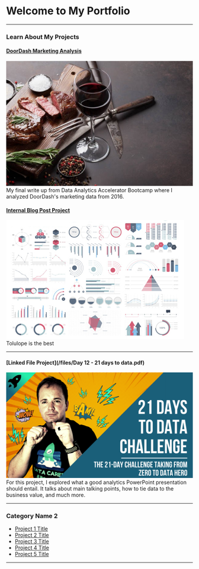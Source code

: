 # Welcome to My Portfolio

---

### Learn About My Projects

#### [DoorDash Marketing Analysis](https://www.linkedin.com/pulse/doordash-case-study-2016-marketing-analysis-heather-seymour/?trackingId=LvMVaqoDT46ycV0AfBYIOA%3D%3D)
[<img src="images/doordash.png?raw=true"/>](https://www.linkedin.com/pulse/doordash-case-study-2016-marketing-analysis-heather-seymour/?trackingId=LvMVaqoDT46ycV0AfBYIOA%3D%3D)
My final write up from Data Analytics Accelerator Bootcamp where I analyzed DoorDash's marketing data from 2016.


#### [Internal Blog Post Project](/bank)
<img src="images/dummy_thumbnail.jpg?raw=true"/>
Tolulope is the best

---
#### [Linked File Project](/files/Day 12 - 21 days to data.pdf)
<img src="images/21 Days To Data Challenge.png?raw=true"/>
For this project, I explored what a good analytics PowerPoint presentation should entail. It talks about main talking points, how to tie data to the business value, and much more. 

---
### Category Name 2

- [Project 1 Title](http://example.com/)
- [Project 2 Title](http://example.com/)
- [Project 3 Title](http://example.com/)
- [Project 4 Title](http://example.com/)
- [Project 5 Title](http://example.com/)

---




